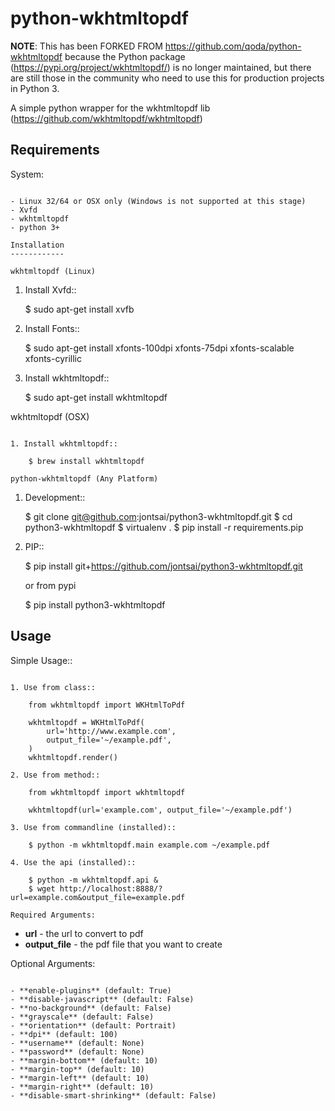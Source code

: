 python-wkhtmltopdf
==================

**NOTE**: This has been FORKED FROM https://github.com/qoda/python-wkhtmltopdf because the Python package (https://pypi.org/project/wkhtmltopdf/) is no longer maintained, but there are still those in the community who need to use this for production projects in Python 3.

A simple python wrapper for the wkhtmltopdf lib (https://github.com/wkhtmltopdf/wkhtmltopdf)

Requirements
------------

System:
~~~~~~~

- Linux 32/64 or OSX only (Windows is not supported at this stage)
- Xvfd
- wkhtmltopdf
- python 3+

Installation
------------

wkhtmltopdf (Linux)
~~~~~~~~~~~~~~~~~~~

1. Install Xvfd::

    $ sudo apt-get install xvfb

2. Install Fonts::

    $ sudo apt-get install xfonts-100dpi xfonts-75dpi xfonts-scalable xfonts-cyrillic

3. Install wkhtmltopdf::

    $ sudo apt-get install wkhtmltopdf

wkhtmltopdf (OSX)
~~~~~~~~~~~~~~~~~

1. Install wkhtmltopdf::

    $ brew install wkhtmltopdf

python-wkhtmltopdf (Any Platform)
~~~~~~~~~~~~~~~~~~~~~~~~~~~~~~~~~

1. Development::

    $ git clone git@github.com:jontsai/python3-wkhtmltopdf.git
    $ cd python3-wkhtmltopdf
    $ virtualenv .
    $ pip install -r requirements.pip

2. PIP::

    $ pip install git+https://github.com/jontsai/python3-wkhtmltopdf.git

    or from pypi

    $ pip install python3-wkhtmltopdf

Usage
-----

Simple Usage::
~~~~~~~~~~~~~~

1. Use from class::

    from wkhtmltopdf import WKHtmlToPdf

    wkhtmltopdf = WKHtmlToPdf(
        url='http://www.example.com',
        output_file='~/example.pdf',
    )
    wkhtmltopdf.render()

2. Use from method::

    from wkhtmltopdf import wkhtmltopdf

    wkhtmltopdf(url='example.com', output_file='~/example.pdf')

3. Use from commandline (installed)::

    $ python -m wkhtmltopdf.main example.com ~/example.pdf

4. Use the api (installed)::

    $ python -m wkhtmltopdf.api &
    $ wget http://localhost:8888/?url=example.com&output_file=example.pdf

Required Arguments:
~~~~~~~~~~~~~~~~~~~

- **url** - the url to convert to pdf
- **output_file** - the pdf file that you want to create

Optional Arguments:
~~~~~~~~~~~~~~~~~~~

- **enable-plugins** (default: True)
- **disable-javascript** (default: False)
- **no-background** (default: False)
- **grayscale** (default: False)
- **orientation** (default: Portrait)
- **dpi** (default: 100)
- **username** (default: None)
- **password** (default: None)
- **margin-bottom** (default: 10)
- **margin-top** (default: 10)
- **margin-left** (default: 10)
- **margin-right** (default: 10)
- **disable-smart-shrinking** (default: False)
